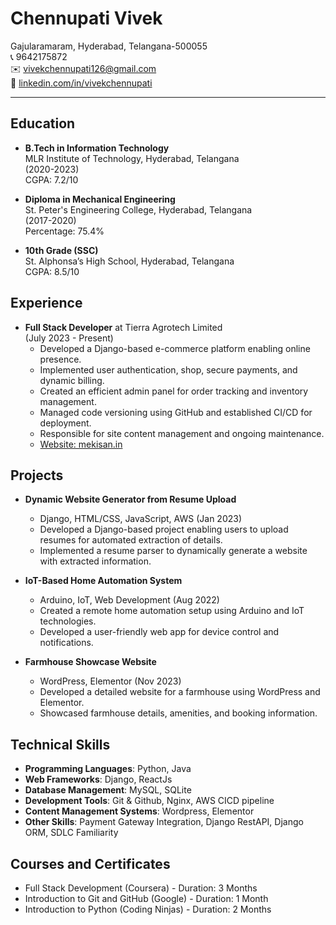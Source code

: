 # Chennupati Vivek

Gajularamaram, Hyderabad, Telangana-500055  
📞 9642175872  
✉️ [vivekchennupati126@gmail.com](mailto:vivekchennupati126@gmail.com)  
🔗 [linkedin.com/in/vivekchennupati](https://www.linkedin.com/in/vivekchennupati/)

---

## Education
- **B.Tech in Information Technology**  
  MLR Institute of Technology, Hyderabad, Telangana  
  (2020-2023)  
  CGPA: 7.2/10

- **Diploma in Mechanical Engineering**  
  St. Peter's Engineering College, Hyderabad, Telangana  
  (2017-2020)  
  Percentage: 75.4%

- **10th Grade (SSC)**  
  St. Alphonsa’s High School, Hyderabad, Telangana  
  CGPA: 8.5/10

## Experience
- **Full Stack Developer** at Tierra Agrotech Limited  
  (July 2023 - Present)  
  - Developed a Django-based e-commerce platform enabling online presence.
  - Implemented user authentication, shop, secure payments, and dynamic billing.
  - Created an efficient admin panel for order tracking and inventory management.
  - Managed code versioning using GitHub and established CI/CD for deployment.
  - Responsible for site content management and ongoing maintenance.
  - [Website: mekisan.in](https://mekisan.in)

## Projects
- **Dynamic Website Generator from Resume Upload**
  - Django, HTML/CSS, JavaScript, AWS (Jan 2023)
  - Developed a Django-based project enabling users to upload resumes for automated extraction of details.
  - Implemented a resume parser to dynamically generate a website with extracted information.

- **IoT-Based Home Automation System**
  - Arduino, IoT, Web Development (Aug 2022)
  - Created a remote home automation setup using Arduino and IoT technologies.
  - Developed a user-friendly web app for device control and notifications.

- **Farmhouse Showcase Website**
  - WordPress, Elementor (Nov 2023)
  - Developed a detailed website for a farmhouse using WordPress and Elementor.
  - Showcased farmhouse details, amenities, and booking information.

## Technical Skills
- **Programming Languages**: Python, Java
- **Web Frameworks**: Django, ReactJs
- **Database Management**: MySQL, SQLite
- **Development Tools**: Git & Github, Nginx, AWS CICD pipeline
- **Content Management Systems**: Wordpress, Elementor
- **Other Skills**: Payment Gateway Integration, Django RestAPI, Django ORM, SDLC Familiarity

## Courses and Certificates
- Full Stack Development (Coursera) - Duration: 3 Months
- Introduction to Git and GitHub (Google) - Duration: 1 Month
- Introduction to Python (Coding Ninjas) - Duration: 2 Months
